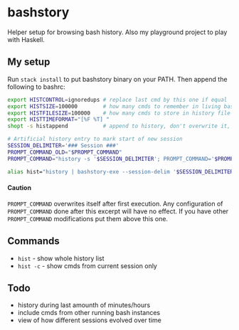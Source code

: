 # bashstory
Helper setup for browsing bash history. Also my playground project to play with Haskell.

## My setup
Run `stack install` to put bashstory binary on your PATH. Then append the following to bashrc:

```bash
export HISTCONTROL=ignoredups # replace last cmd by this one if equal
export HISTSIZE=100000        # how many cmds to remember in living bash shell
export HISTFILESIZE=100000    # how many cmds to store in history file
export HISTTIMEFORMAT="[%F %T] "
shopt -s histappend           # append to history, don't overwrite it, otherwise cmds are lost

# Artificial history entry to mark start of new session
SESSION_DELIMITER='### Session ###'
PROMPT_COMMAND_OLD="$PROMPT_COMMAND"
PROMPT_COMMAND="history -s '$SESSION_DELIMITER'; PROMPT_COMMAND='$PROMPT_COMMAND_OLD'; $PROMPT_COMMAND"

alias hist="history | bashstory-exe --session-delim '$SESSION_DELIMITER'"
```

#### Caution
`PROMPT_COMMAND` overwrites itself after first execution. Any configuration of `PROMPT_COMMAND` done after this excerpt will have no effect.
If you have other `PROMPT_COMMAND` modifications put them above this one.

## Commands
* `hist` - show whole history list
* `hist -c` - show cmds from current session only


## Todo
* history during last amounth of minutes/hours
* include cmds from other running bash instances
* view of how different sessions evolved over time
